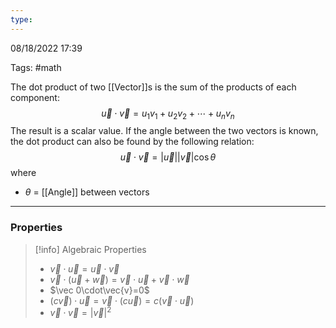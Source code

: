 ```yaml
---
type:
---
```

08/18/2022 17:39

Tags: #math 

The dot product of two [[Vector]]s is the sum of the products of each component:
$$
\vec{u}\cdot\vec{v}= u_1v_1+u_2v_2+\cdots+u_nv_n
$$
The result is a scalar value. If the angle between the two vectors is known, the dot product can also be found by the following relation:
$$
\vec{u}\cdot\vec{v}=|\vec{u}||\vec{v}|\cos\theta
$$
where
- $\theta$ = [[Angle]] between vectors

---

### Properties

>[!info] Algebraic Properties
> - $\vec{v}\cdot\vec{u}=\vec{u}\cdot\vec{v}$
> - $\vec{v}\cdot(\vec{u}+\vec{w})=\vec{v}\cdot\vec{u}+\vec{v}\cdot\vec{w}$
> - $\vec 0\cdot\vec{v}=0$
> - $(c\vec v)\cdot\vec{u}=\vec{v}\cdot(c\vec{u})=c(\vec{v}\cdot\vec{u})$
> - $\vec{v}\cdot\vec{v}=|\vec v|^2$

